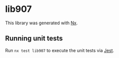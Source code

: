 # lib907

This library was generated with [Nx](https://nx.dev).

## Running unit tests

Run `nx test lib907` to execute the unit tests via [Jest](https://jestjs.io).
